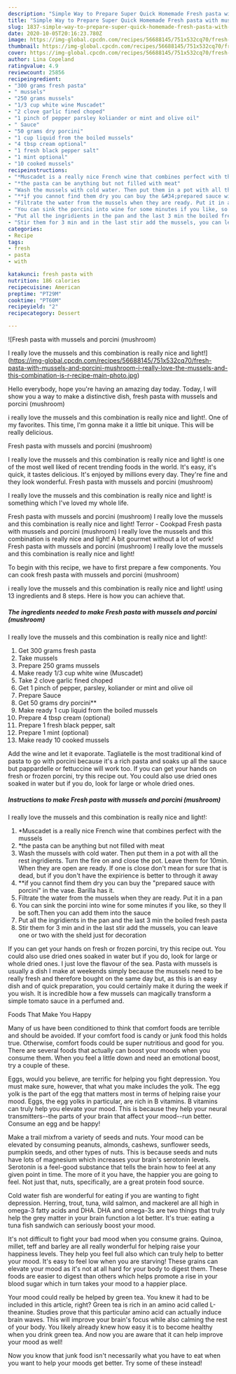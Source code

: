 ```yaml
---
description: "Simple Way to Prepare Super Quick Homemade Fresh pasta with mussels and porcini (mushroom)  I really love the mussels and this combination is really nice and light!"
title: "Simple Way to Prepare Super Quick Homemade Fresh pasta with mussels and porcini (mushroom)  I really love the mussels and this combination is really nice and light!"
slug: 1837-simple-way-to-prepare-super-quick-homemade-fresh-pasta-with-mussels-and-porcini-mushroom-i-really-love-the-mussels-and-this-combination-is-really-nice-and-light
date: 2020-10-05T20:16:23.780Z
image: https://img-global.cpcdn.com/recipes/56688145/751x532cq70/fresh-pasta-with-mussels-and-porcini-mushroom-i-really-love-the-mussels-and-this-combination-is-r-recipe-main-photo.jpg
thumbnail: https://img-global.cpcdn.com/recipes/56688145/751x532cq70/fresh-pasta-with-mussels-and-porcini-mushroom-i-really-love-the-mussels-and-this-combination-is-r-recipe-main-photo.jpg
cover: https://img-global.cpcdn.com/recipes/56688145/751x532cq70/fresh-pasta-with-mussels-and-porcini-mushroom-i-really-love-the-mussels-and-this-combination-is-r-recipe-main-photo.jpg
author: Lina Copeland
ratingvalue: 4.9
reviewcount: 25856
recipeingredient:
- "300 grams fresh pasta"
- " mussels"
- "250 grams mussels"
- "1/3 cup white wine Muscadet"
- "2 clove garlic fined choped"
- "1 pinch of pepper parsley koliander or mint and olive oil"
- " Sauce"
- "50 grams dry porcini"
- "1 cup liquid from the boiled mussels"
- "4 tbsp cream optional"
- "1 fresh black pepper salt"
- "1 mint optional"
- "10 cooked mussels"
recipeinstructions:
- "*Muscadet is a really nice French wine that combines perfect with the mussels"
- "*the pasta can be anything but not filled with meat"
- "Wash the mussels with cold water. Then put them in a pot with all the rest ingridients. Turn the fire on and close the pot. Leave them for 10min. When they are open are ready. If one is close don&#39;t mean for sure that is dead, but if you don&#39;t have the expirience is better to through it away"
- "**if you cannot find them dry you can buy the &#34;prepared sauce with porcini&#34; in the vase. Barilla has it."
- "Filtrate the water from the mussels when they are ready. Put it in a pan"
- "You can sink the porcini into wine for some minutes if you like, so they ll be soft.Then you can add them into the sauce"
- "Put all the ingridients in the pan and the last 3 min the boiled fresh pasta"
- "Stir them for 3 min and in the last stir add the mussels, you can leave one or two with the sheld just for decoration"
categories:
- Recipe
tags:
- fresh
- pasta
- with

katakunci: fresh pasta with 
nutrition: 186 calories
recipecuisine: American
preptime: "PT29M"
cooktime: "PT60M"
recipeyield: "2"
recipecategory: Dessert

---
```



![Fresh pasta with mussels and porcini (mushroom)

I really love the mussels and this combination is really nice and light!](https://img-global.cpcdn.com/recipes/56688145/751x532cq70/fresh-pasta-with-mussels-and-porcini-mushroom-i-really-love-the-mussels-and-this-combination-is-r-recipe-main-photo.jpg)

Hello everybody, hope you're having an amazing day today. Today, I will show you a way to make a distinctive dish, fresh pasta with mussels and porcini (mushroom)

i really love the mussels and this combination is really nice and light!. One of my favorites. This time, I'm gonna make it a little bit unique. This will be really delicious.

Fresh pasta with mussels and porcini (mushroom)

I really love the mussels and this combination is really nice and light! is one of the most well liked of recent trending foods in the world. It's easy, it's quick, it tastes delicious. It's enjoyed by millions every day. They're fine and they look wonderful. Fresh pasta with mussels and porcini (mushroom)

I really love the mussels and this combination is really nice and light! is something which I've loved my whole life.

Fresh pasta with mussels and porcini (mushroom) I really love the mussels and this combination is really nice and light! Terror - Cookpad Fresh pasta with mussels and porcini (mushroom) I really love the mussels and this combination is really nice and light! A bit gourmet without a lot of work! Fresh pasta with mussels and porcini (mushroom) I really love the mussels and this combination is really nice and light!


To begin with this recipe, we have to first prepare a few components. You can cook fresh pasta with mussels and porcini (mushroom)

i really love the mussels and this combination is really nice and light! using 13 ingredients and 8 steps. Here is how you can achieve that.

<!--inarticleads1-->

##### The ingredients needed to make Fresh pasta with mussels and porcini (mushroom)

I really love the mussels and this combination is really nice and light!:

1. Get 300 grams fresh pasta
1. Take  mussels
1. Prepare 250 grams mussels
1. Make ready 1/3 cup white wine (Muscadet)
1. Take 2 clove garlic fined choped
1. Get 1 pinch of pepper, parsley, koliander or mint and olive oil
1. Prepare  Sauce
1. Get 50 grams dry porcini**
1. Make ready 1 cup liquid from the boiled mussels
1. Prepare 4 tbsp cream (optional)
1. Prepare 1 fresh black pepper, salt
1. Prepare 1 mint (optional)
1. Make ready 10 cooked mussels


Add the wine and let it evaporate. Tagliatelle is the most traditional kind of pasta to go with porcini because it&#39;s a rich pasta and soaks up all the sauce but pappardelle or fettuccine will work too. If you can get your hands on fresh or frozen porcini, try this recipe out. You could also use dried ones soaked in water but if you do, look for large or whole dried ones. 

<!--inarticleads2-->

##### Instructions to make Fresh pasta with mussels and porcini (mushroom)

I really love the mussels and this combination is really nice and light!:

1. *Muscadet is a really nice French wine that combines perfect with the mussels
1. *the pasta can be anything but not filled with meat
1. Wash the mussels with cold water. Then put them in a pot with all the rest ingridients. Turn the fire on and close the pot. Leave them for 10min. When they are open are ready. If one is close don&#39;t mean for sure that is dead, but if you don&#39;t have the expirience is better to through it away
1. **if you cannot find them dry you can buy the &#34;prepared sauce with porcini&#34; in the vase. Barilla has it.
1. Filtrate the water from the mussels when they are ready. Put it in a pan
1. You can sink the porcini into wine for some minutes if you like, so they ll be soft.Then you can add them into the sauce
1. Put all the ingridients in the pan and the last 3 min the boiled fresh pasta
1. Stir them for 3 min and in the last stir add the mussels, you can leave one or two with the sheld just for decoration


If you can get your hands on fresh or frozen porcini, try this recipe out. You could also use dried ones soaked in water but if you do, look for large or whole dried ones. I just love the flavour of the sea. Pasta with mussels is usually a dish I make at weekends simply because the mussels need to be really fresh and therefore bought on the same day but, as this is an easy dish and of quick preparation, you could certainly make it during the week if you wish. It is incredible how a few mussels can magically transform a simple tomato sauce in a perfumed and. 

Foods That Make You Happy


Many of us have been conditioned to think that comfort foods are terrible and should be avoided. If your comfort food is candy or junk food this holds true. Otherwise, comfort foods could be super nutritious and good for you. There are several foods that actually can boost your moods when you consume them. When you feel a little down and need an emotional boost, try a couple of these.

Eggs, would you believe, are terrific for helping you fight depression. You must make sure, however, that what you make includes the yolk. The egg yolk is the part of the egg that matters most in terms of helping raise your mood. Eggs, the egg yolks in particular, are rich in B vitamins. B vitamins can truly help you elevate your mood. This is because they help your neural transmitters--the parts of your brain that affect your mood--run better. Consume an egg and be happy!

Make a trail mixfrom a variety of seeds and nuts. Your mood can be elevated by consuming peanuts, almonds, cashews, sunflower seeds, pumpkin seeds, and other types of nuts. This is because seeds and nuts have lots of magnesium which increases your brain's serotonin levels. Serotonin is a feel-good substance that tells the brain how to feel at any given point in time. The more of it you have, the happier you are going to feel. Not just that, nuts, specifically, are a great protein food source.

Cold water fish are wonderful for eating if you are wanting to fight depression. Herring, trout, tuna, wild salmon, and mackerel are all high in omega-3 fatty acids and DHA. DHA and omega-3s are two things that truly help the grey matter in your brain function a lot better. It's true: eating a tuna fish sandwich can seriously boost your mood. 

It's not difficult to fight your bad mood when you consume grains. Quinoa, millet, teff and barley are all really wonderful for helping raise your happiness levels. They help you feel full also which can truly help to better your mood. It's easy to feel low when you are starving! These grains can elevate your mood as it's not at all hard for your body to digest them. These foods are easier to digest than others which helps promote a rise in your blood sugar which in turn takes your mood to a happier place.

Your mood could really be helped by green tea. You knew it had to be included in this article, right? Green tea is rich in an amino acid called L-theanine. Studies prove that this particular amino acid can actually induce brain waves. This will improve your brain's focus while also calming the rest of your body. You likely already knew how easy it is to become healthy when you drink green tea. And now you are aware that it can help improve your mood as well!

Now you know that junk food isn't necessarily what you have to eat when you want to help your moods get better. Try some of these instead!

